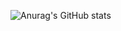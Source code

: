 ![Anurag's GitHub stats](https://github-readme-stats.vercel.app/api?username=Danilson&show_icons=true&theme=transparent)


